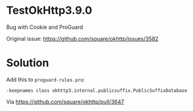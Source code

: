 # TestOkHttp3.9.0
Bug with Cookie and ProGuard

Original issue: https://github.com/square/okhttp/issues/3582


# Solution

Add this to `proguard-rules.pro`:

    -keepnames class okhttp3.internal.publicsuffix.PublicSuffixDatabase
    
Via https://github.com/square/okhttp/pull/3647
